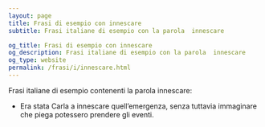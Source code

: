 ```yaml
---
layout: page
title: Frasi di esempio con innescare 
subtitle: Frasi italiane di esempio con la parola  innescare

og_title: Frasi di esempio con innescare 
og_description: Frasi italiane di esempio con la parola  innescare
og_type: website
permalink: /frasi/i/innescare.html
---
```


Frasi italiane di esempio contenenti la parola innescare:


- Era stata Carla a innescare quell’emergenza, senza tuttavia immaginare che piega potessero prendere gli eventi.
